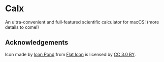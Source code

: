 #  Calx

An ultra-convenient and full-featured scientific calculator for macOS!
(more details to come!)


## Acknowledgements

Icon made by [Icon Pond](https://www.flaticon.com/authors/popcorns-arts) from [Flat Icon](www.flaticon.com) is licensed by [CC 3.0 BY](http://creativecommons.org/licenses/by/3.0/).
